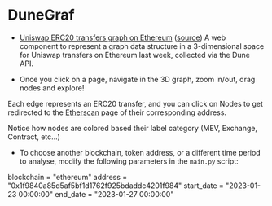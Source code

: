 DuneGraf
=======================

* [Uniswap ERC20 transfers graph on Ethereum](https://soispoke.github.io/DuneGraf/example/large-graph/) ([source](https://github.com/soispoke/DuneGraf/blob/main/example/large-graph/index.html)) A web component to represent a graph data structure in a 3-dimensional space for Uniswap transfers on Ethereum last week, collected via the Dune API.

* Once you click on a page, navigate in the 3D graph, zoom in/out, drag nodes and explore!

Each edge represents an ERC20 transfer, and you can click on Nodes to get redirected to the [Etherscan](https://etherscan.io/) page of their corresponding 
address.

Notice how nodes are colored based their label category (MEV, Exchange, Contract, etc...)

* To choose another blockchain, token address, or a different time period to analyse, modify the following parameters in the `main.py` script:

blockchain = "ethereum"
address = "0x1f9840a85d5af5bf1d1762f925bdaddc4201f984"
start_date = "2023-01-23 00:00:00"
end_date = "2023-01-27 00:00:00"


